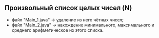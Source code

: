 ## Произвольный список целых чисел (N)

- файл "Main_1.java" -> удаление из него чётных чисел;
- файл "Main_2.java" -> нахождение минимального, максимального и среднего арифметическое из этого списка.